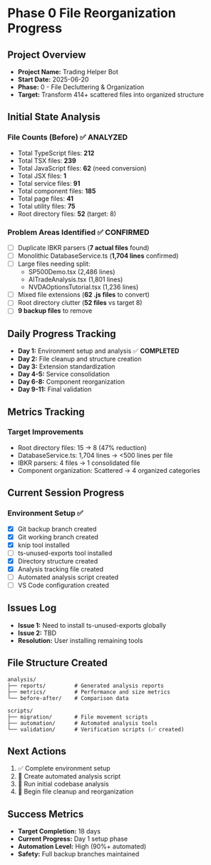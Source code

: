 # Phase 0 File Reorganization Progress

## Project Overview
- **Project Name:** Trading Helper Bot
- **Start Date:** 2025-06-20
- **Phase:** 0 - File Decluttering & Organization
- **Target:** Transform 414+ scattered files into organized structure

## Initial State Analysis
### File Counts (Before) ✅ ANALYZED
- Total TypeScript files: **212**
- Total TSX files: **239**
- Total JavaScript files: **62** (need conversion)
- Total JSX files: **1**
- Total service files: **91**
- Total component files: **185**
- Total page files: **41**
- Total utility files: **75**
- Root directory files: **52** (target: 8)

### Problem Areas Identified ✅ CONFIRMED
- [ ] Duplicate IBKR parsers (**7 actual files** found)
- [ ] Monolithic DatabaseService.ts (**1,704 lines** confirmed)
- [ ] Large files needing split:
  - SP500Demo.tsx (2,486 lines)
  - AITradeAnalysis.tsx (1,801 lines)
  - NVDAOptionsTutorial.tsx (1,236 lines)
- [ ] Mixed file extensions (**62 .js files** to convert)
- [ ] Root directory clutter (**52 files** vs target 8)
- [ ] **9 backup files** to remove

## Daily Progress Tracking
- **Day 1:** Environment setup and analysis ✅ **COMPLETED**
- **Day 2:** File cleanup and structure creation
- **Day 3:** Extension standardization
- **Day 4-5:** Service consolidation
- **Day 6-8:** Component reorganization
- **Day 9-11:** Final validation

## Metrics Tracking
### Target Improvements
- Root directory files: 15 → 8 (47% reduction)
- DatabaseService.ts: 1,704 lines → <500 lines per file
- IBKR parsers: 4 files → 1 consolidated file
- Component organization: Scattered → 4 organized categories

## Current Session Progress
### Environment Setup ✅
- [x] Git backup branch created
- [x] Git working branch created  
- [x] knip tool installed
- [ ] ts-unused-exports tool installed
- [x] Directory structure created
- [x] Analysis tracking file created
- [ ] Automated analysis script created
- [ ] VS Code configuration created

## Issues Log
- **Issue 1:** Need to install ts-unused-exports globally
- **Issue 2:** TBD
- **Resolution:** User installing remaining tools

## File Structure Created
```
analysis/
├── reports/         # Generated analysis reports
├── metrics/         # Performance and size metrics
└── before-after/    # Comparison data

scripts/
├── migration/       # File movement scripts
├── automation/      # Automated analysis tools
└── validation/      # Verification scripts (✅ created)
```

## Next Actions
1. ✅ Complete environment setup
2. 🔄 Create automated analysis script
3. 🔄 Run initial codebase analysis
4. 🔄 Begin file cleanup and reorganization

## Success Metrics
- **Target Completion:** 18 days
- **Current Progress:** Day 1 setup phase
- **Automation Level:** High (90%+ automated)
- **Safety:** Full backup branches maintained